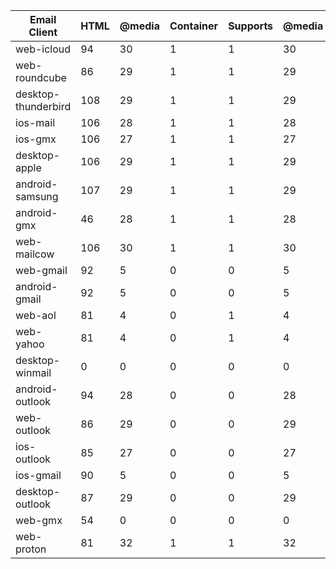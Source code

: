 | Email Client        | HTML | @media | Container | Supports | @media | Conclusion |
| ------------------- | ---- | ------ | --------- | -------- | ------ | ---------- |
| web-icloud          | 94   | 30     | 1         | 1        | 30     | XXX        |
| web-roundcube       | 86   | 29     | 1         | 1        | 29     | XXX        |
| desktop-thunderbird | 108  | 29     | 1         | 1        | 29     | XXX        |
| ios-mail            | 106  | 28     | 1         | 1        | 28     | XXX        |
| ios-gmx             | 106  | 27     | 1         | 1        | 27     | XXX        |
| desktop-apple       | 106  | 29     | 1         | 1        | 29     | XXX        |
| android-samsung     | 107  | 29     | 1         | 1        | 29     | XXX        |
| android-gmx         | 46   | 28     | 1         | 1        | 28     | XXX        |
| web-mailcow         | 106  | 30     | 1         | 1        | 30     | X          |
| web-gmail           | 92   | 5      | 0         | 0        | 5      | X          |
| android-gmail       | 92   | 5      | 0         | 0        | 5      | X          |
| web-aol             | 81   | 4      | 0         | 1        | 4      | X          |
| web-yahoo           | 81   | 4      | 0         | 1        | 4      | X          |
| desktop-winmail     | 0    | 0      | 0         | 0        | 0      | X          |
| android-outlook     | 94   | 28     | 0         | 0        | 28     | X          |
| web-outlook         | 86   | 29     | 0         | 0        | 29     | X          |
| ios-outlook         | 85   | 27     | 0         | 0        | 27     | X          |
| ios-gmail           | 90   | 5      | 0         | 0        | 5      | X          |
| desktop-outlook     | 87   | 29     | 0         | 0        | 29     | X          |
| web-gmx             | 54   | 0      | 0         | 0        | 0      | X          |
| web-proton          | 81   | 32     | 1         | 1        | 32     | XXX        |
